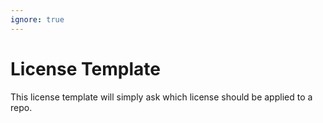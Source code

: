 ```yaml
---
ignore: true
---
```

# License Template

This license template will simply ask which license should be applied to a repo.